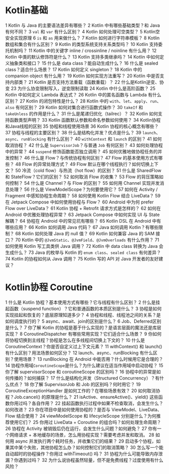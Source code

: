 # Kotlin基础

1 Kotlin 与 Java 的主要语法差异有哪些？
2 Kotlin 中有哪些基础类型？和 Java 有何不同？
3 `val` 和 `var` 有什么区别？
4 Kotlin 如何处理可空类型？
5 Kotlin空安全实现原理
6 `is` 和 `as` 用来做什么？
7 Kotlin 如何进行字符串模板？
8 Kotlin 数组和集合有什么区别？
9 Kotlin 的类型系统支持关系类型吗？
10 Kotlin 支持委托机制吗？
11 Kotlin 中的关键字 inline / crossinline / noinline 有什么用？
12 Kotlin 中类的默认修饰符是什么？
13 Kotlin 支持多类继承吗？
14 Kotlin 中如何定义抽象类和接口？
15 什么是 data class？能自动生成什么？
16 什么是 sealed class？适合什么场景？
17 Kotlin 如何定义 singleton？
18 Kotlin 中的 companion object 有什么用？
19 Kotlin 如何实现方法重写？
20 Kotlin 中是否支持内部类？
21 Kotlin 是否支持方法重载（函数重载）？
22 什么是Kotlin逆变、协变
23 为什么协变限制写入，逆变限制读取
24 Kotlin 中什么是高阶函数？
25 Kotlin 中如何定义 Lambda 表达式？
26 Kotlin 中的匿名函数与 Lambda 有什么区别？
27 Kotlin 的闭包特性是什么？
28 Kotlin 中的 `with`、`let`、`apply`、`run`、`also` 有何区别？
29 Kotlin 如何对集合进行函数式操作？
30 `takeIf` 和 `takeUnless` 的作用是什么？
31 什么是尾递归优化（tailrec）？
32 Kotlin 如何支持函数类型声明？
33 Kotlin 函数默认参数和命名参数如何使用？
34 Kotlin协程和Java线程的区别
35 协程和线程使用场景
36 Kotlin 协程的核心概念有哪些？
37 协程与线程的主要区别？
38 什么是结构化并发？优点是什么？
39 `launch`、`async`、`runBlocking` 有什么区别？
40 `withContext` 和 `launch` 的区别？
41 如何取消协程？
42 什么是 `SupervisorJob`？与普通 `Job` 有何区别？
43 如何处理协程中的异常？
44 `suspend` 修饰函数能否独立调用？
45 如何优雅地做协程任务的并发控制？
46 什么是 Flow？与传统协程有何区别？
47 Flow 的基本使用方式有哪些？
48 Flow 的异常处理方式？
49 Flow 默认在哪个线程执行？如何切换上下文？
50 冷流（cold flow）与热流（hot flow）的区别？
51 什么是 SharedFlow 和 StateFlow？它们的区别？
52 如何取消 Flow 的收集？
53 Flow 的背压策略如何控制？
54 什么是 Channel？与 Flow 的区别？
55 如何用 Channel 实现并发消息处理？
56 什么是 ViewModelScope？为何要使用它？
57 如何在 Activity / Fragment 中感知协程生命周期？
58 如何使用 Kotlin Flow 结合 LiveData？
59 在 Jetpack Compose 中如何使用协程与 Flow？
60 Android 中为何 prefer Flow over LiveData？
61 Kotlin 协程 + Retrofit 请求方式是怎样的？
62 如何在 Android 中优雅处理协程异常？
63 Jetpack Compose 中如何实现 UI 与 State 解耦？
64 协程在 Android 中的常见坑有哪些？
65 Kotlin DSL 在 Android 中有哪些应用？
66 Kotlin 如何调用 Java 代码？
67 Java 如何调用 Kotlin？有哪些限制？
68 Kotlin 如何处理 Java 的 null 值？
69 Kotlin 如何兼容 Java 的 SAM 接口？
70 Kotlin 中的 `@JvmStatic`、`@JvmField`、`@JvmOverloads` 有什么作用？
71 如何使用 Kotlin 写工具类供 Java 调用？
72 Kotlin 中 data class 转换为 Java 会生成什么？
73 Java 的枚举与 Kotlin 的 `enum class`、`sealed class` 有何差异？
74 Kotlin 的协程如何从 Java 调用？
75 Kotlin 写的 API 对 Java 开发者的友好建议？

# Kotlin协程 Coroutine

1 什么是 Kotlin 协程？基本使用方式有哪些？它与线程有什么区别？
2 什么是挂起函数（suspend function）？它和普通函数的本质区别是什么？
3 协程是如何实现挂起和恢复的？底层原理知道多少？
4 协程和线程、线程池之间的关系？是如何调度执行的？
5 async、await、join的区别是什么？
6 Job、Deferred区别是什么？
7 你了解 Kotlin 的协程是基于什么实现的？是语言层面的魔法还是库层实现？
8 CoroutineDispatcher 有哪些常用实现？它们适合什么场景？
9 你如何将协程切换到主线程？协程是怎么在多线程间切换上下文的？
10 什么是 CoroutineContext？你是否自定义过上下文元素？
11 withContext() 和 launch() 有什么区别？用法场景如何区分？
12 launch、async、runBlocking 有什么区别？使用场景？
13 runBlocking 在 Android 中能否用？什么时候用它是合理的？
14 协程作用域`CoroutineScope`是什么？为什么建议在适当作用域中启动协程？
15 你了解 supervisorScope 和 coroutineScope 的区别吗？
16 协程中的异常是如何传播的？如何捕获？
17 什么是结构化并发（Structured Concurrency）？有什么优点？
18 你了解 SupervisorJob 和 Job 的区别吗？何时用它？
19 CoroutineExceptionHandler 是如何工作的？在哪些场景有效？
20 如何取消协程？Job.cancel() 的原理是什么？
21 isActive、ensureActive()、yield() 这些函数你用过吗？各自作用？
22 挂起函数执行过程中如果不检查取消，会发生什么？如何改进？
23 你在项目中是如何使用协程的？是否与 ViewModel、LiveData、Flow 结合使用？
24 viewModelScope 和 lifecycleScope 分别是什么？为何推荐使用它们？
25 你用过 LiveData + Coroutine 的组合吗？如何处理生命周期？
26 协程在 Activity 被销毁后仍在运行，会发生什么问题？如何避免？
27 你有一个网络请求 + 本地缓存的场景，怎么用协程实现？需要考虑并发和取消。
28 如何用 async 并发执行两个耗时任务，并收集它们的结果？
29 启动多个协程，如果其中某个失败，其他协程怎么办？如何控制它们的取消策略？
30 怎么写一个能自动超时的协程操作？你用过 withTimeout() 吗？
31 协程为什么可能导致内存泄漏？你遇到过吗？
32 为什么说协程虽然轻量，但不是免费线程？过度使用有什么风险？